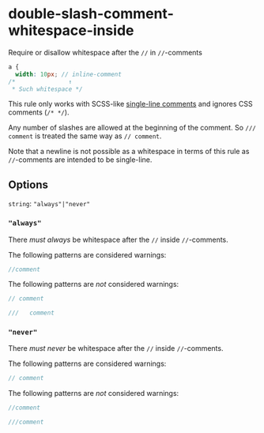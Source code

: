 # double-slash-comment-whitespace-inside

Require or disallow whitespace after the `//` in `//`-comments

```scss
a {
  width: 10px; // inline-comment
/*               ↑
 * Such whitespace */
```

This rule only works with SCSS-like [single-line comments](https://sass-lang.com/documentation/syntax/comments) and ignores CSS comments (`/* */`).

Any number of slashes are allowed at the beginning of the comment. So `/// comment` is treated the same way as `// comment`.

Note that a newline is not possible as a whitespace in terms of this rule as `//`-comments are intended to be single-line.

## Options

`string`: `"always"|"never"`

### `"always"`

There *must always* be whitespace after the `//` inside `//`-comments.

The following patterns are considered warnings:

```scss
//comment
```

The following patterns are *not* considered warnings:

```scss
// comment
```

```scss
///   comment
```

### `"never"`

There *must never* be whitespace after the `//` inside `//`-comments.

The following patterns are considered warnings:

```scss
// comment
```

The following patterns are *not* considered warnings:

```scss
//comment
```

```scss
///comment
```
